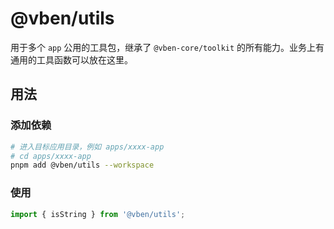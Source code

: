 # @vben/utils

用于多个 `app` 公用的工具包，继承了 `@vben-core/toolkit` 的所有能力。业务上有通用的工具函数可以放在这里。

## 用法

### 添加依赖

```bash
# 进入目标应用目录，例如 apps/xxxx-app
# cd apps/xxxx-app
pnpm add @vben/utils --workspace
```

### 使用

```ts
import { isString } from '@vben/utils';
```

